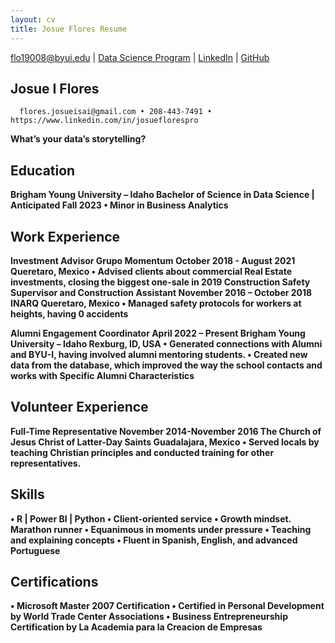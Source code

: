 ```yaml
---
layout: cv
title: Josue Flores Resume
---
```


<div id="webaddress">
<a href="flo19008@byui.edu">flo19008@byui.edu</a>
| <a href="https://byuidatascience.github.io/development.html">Data Science Program</a>
| <a href="https://www.linkedin.com/in/josueflorespro">LinkedIn</a>
| <a href="https://github.com/JIFO17/resume">GitHub</a>
</div>

<!-- https://www.monique.tech/the-art-of-markdown -->


## Josue I Flores
      flores.josueisai@gmail.com • 208-443-7491 • https://www.linkedin.com/in/josueflorespro
    
__What’s your data’s storytelling?__

## Education

__Brigham Young University – Idaho
Bachelor of Science in Data Science |	Anticipated Fall 2023 
•	Minor in Business Analytics__

## Work Experience

__Investment Advisor
Grupo Momentum	October 2018 - August 2021     Queretaro, Mexico
•	Advised clients about commercial Real Estate investments, closing the biggest one-sale in 2019
Construction Safety Supervisor and Construction Assistant	November 2016 – October 2018 
 INARQ	Queretaro, Mexico
•	Managed safety protocols for workers at heights, having 0 accidents__

   __Alumni Engagement Coordinator					      April 2022 – Present
    Brigham Young University – Idaho					      Rexburg, ID, USA
•	Generated connections with Alumni and BYU-I, having involved alumni mentoring students. 
•	Created new data from the database, which improved the way the school contacts and works with
Specific Alumni Characteristics__


## Volunteer Experience

__Full-Time Representative							  November 2014-November 2016
 The Church of Jesus Christ of Latter-Day Saints				  Guadalajara, Mexico
•	Served locals by teaching Christian principles and conducted training for other representatives.__

## Skills

__•	R | Power BI | Python
•	Client-oriented service
•	Growth mindset. Marathon runner
•	Equanimous in moments under pressure
•	Teaching and explaining concepts
•	Fluent in Spanish, English, and advanced Portuguese__


## Certifications

__•	Microsoft Master 2007 Certification
•	Certified in Personal Development by World Trade Center Associations
•	Business Entrepreneurship Certification by La Academia para la Creacion de Empresas__


